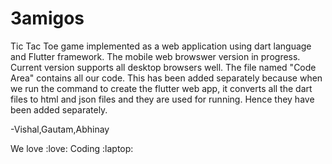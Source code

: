 # 3amigos

Tic Tac Toe game implemented as a web application using dart language and Flutter framework. The mobile web browswer version in progress. Current version supports all desktop browsers well. The file named "Code Area" contains all our code. This has been added separately because when we run the command to create the flutter web app, it converts all the dart files to html and json files and they are used for running. Hence they have been added separately.

-Vishal,Gautam,Abhinay

We love :love: Coding :laptop:


